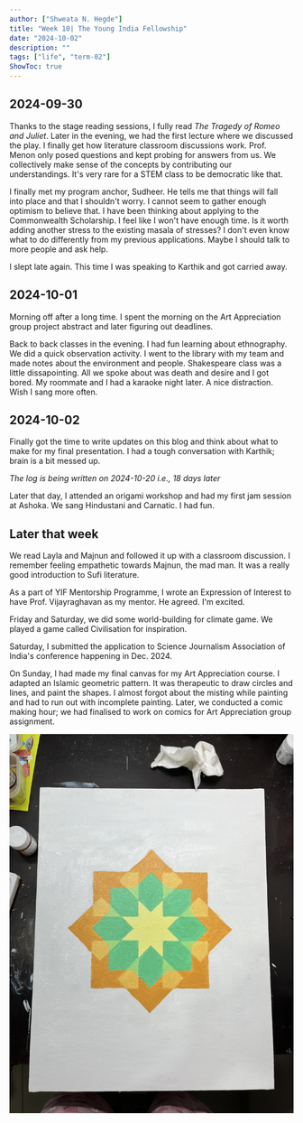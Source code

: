 ```yaml
---
author: ["Shweata N. Hegde"]
title: "Week 10| The Young India Fellowship"
date: "2024-10-02"
description: ""
tags: ["life", "term-02"]
ShowToc: true
---
```

## 2024-09-30
Thanks to the stage reading sessions, I fully read _The Tragedy of Romeo and Juliet_. Later in the evening, we had the first lecture where we discussed the play. I finally get how literature classroom discussions work. Prof. Menon only posed questions and kept probing for answers from us. We collectively make sense of the concepts by contributing our understandings. It's very rare for a STEM class to be democratic like that. 

I finally met my program anchor, Sudheer. He tells me that things will fall into place and that I shouldn't worry. I cannot seem to gather enough optimism to believe that. I have been thinking about applying to the Commonwealth Scholarship. I feel like I won't have enough time. Is it worth adding another stress to the existing masala of stresses? I don't even know what to do differently from my previous applications. Maybe I should talk to more people and ask help.

I slept late again. This time I was speaking to Karthik and got carried away.

## 2024-10-01
Morning off after a long time. I spent the morning on the Art Appreciation group project abstract and later figuring out deadlines.

Back to back classes in the evening. I had fun learning about ethnography. We did a quick observation activity. I went to the library with my team and made notes about the environment and people. Shakespeare class was a little dissapointing. All we spoke about was death and desire and I got bored. My roommate and I  had a karaoke night later. A nice distraction. Wish I sang more often.

## 2024-10-02
Finally got the time to write updates on this blog and think about what to make for my final presentation. I had a tough conversation with Karthik; brain is a bit messed up.

_The log is being written on 2024-10-20 i.e., 18 days later_

Later that day, I attended an origami workshop and had my first jam session at Ashoka. We sang Hindustani and Carnatic. I had fun. 

## Later that week
We read Layla and Majnun and followed it up with a classroom discussion. I remember feeling empathetic towards Majnun, the mad man. It was a really good introduction to Sufi literature. 

As a part of YIF Mentorship Programme, I wrote an Expression of Interest to have Prof. Vijayraghavan as my mentor. He agreed. I'm excited.

Friday and Saturday, we did some world-building for climate game. We played a game called Civilisation for inspiration.

Saturday, I submitted the application to Science Journalism Association of India's conference happening in Dec. 2024.

On Sunday, I had made my final canvas for my Art Appreciation course. I adapted an Islamic geometric pattern. It was therapeutic to draw circles and lines, and paint the shapes. I almost forgot about the misting while painting and had to run out with incomplete painting. Later, we conducted a comic making hour; we had finalised to work on comics for Art Appreciation group assignment. 

<img src = "IMG_4009.jpg">
